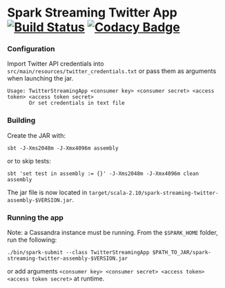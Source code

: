 # Spark Streaming Twitter App [![Build Status](https://travis-ci.org/t3g7/spark-streaming-twitter.svg)](https://travis-ci.org/t3g7/spark-streaming-twitter) [![Codacy Badge](https://api.codacy.com/project/badge/grade/cdc422e76c8a4a5698642a2fc421e1d1)](https://www.codacy.com/app/b-fovet/spark-streaming-twitter)

### Configuration
Import Twitter API credentials into `src/main/resources/twitter_credentials.txt` or pass them as arguments when launching the jar.

	Usage: TwitterStreamingApp <consumer key> <consumer secret> <access token> <access token secret>
       	   Or set credentials in text file

### Building
Create the JAR with:

	sbt -J-Xms2048m -J-Xmx4096m assembly
	
or to skip tests:

	sbt 'set test in assembly := {}' -J-Xms2048m -J-Xmx4096m clean assembly 
	
The jar file is now located in `target/scala-2.10/spark-streaming-twitter-assembly-$VERSION.jar`.

### Running the app
Note: a Cassandra instance must be running.
From the ```$SPARK_HOME``` folder, run the following:

    ./bin/spark-submit --class TwitterStreamingApp $PATH_TO_JAR/spark-streaming-twitter-assembly-$VERSION.jar
    
or add arguments `<consumer key> <consumer secret> <access token> <access token secret>` at runtime.